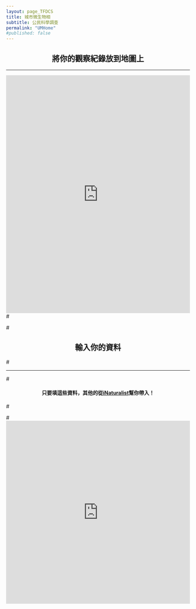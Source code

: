 ```yaml
---
layout: page_TFDCS
title: 城市微生物相
subtitle: 公民科學調查
permalink: "UMHome"
#published: false
---
```

<h2 style="text-align: center;">將你的觀察紀錄放到地圖上</h2>
<hr>  
<iframe referrerpolicy="no-referrer-when-downgrade" 
        frameborder="0"
        height="650"
        width="100%"
        src="https://script.google.com/macros/s/AKfycbyvI2HUR1BHyaoCP5SXJRggjBkAal9--QN8yNWsV66AQC6fwok3WPSwvSes4B2KEJJ0/exec">
</iframe>
#<p></p>
#<h2 style="text-align: center;">輸入你的資料</h2>
#<hr>     
#<h4 style="text-align: center;">只要填這些資料，其他的從<a href="https://www.inaturalist.org/">iNaturalist</a>幫你帶入！</h4>
#<p></p>
#<iframe frameborder="0"
#        height="500"
#        width="100%"
#        scrolling="no"
#        style="overflow:hidden"
#        src="https://script.google.com/macros/s/AKfycbzbKs-IFpzyZy-jlIloiZ7kJnDXsw2lkxkJ2qLWClS0CZ43JeDsfx4NHduNqqwGuWnx/exec">
#</iframe>
